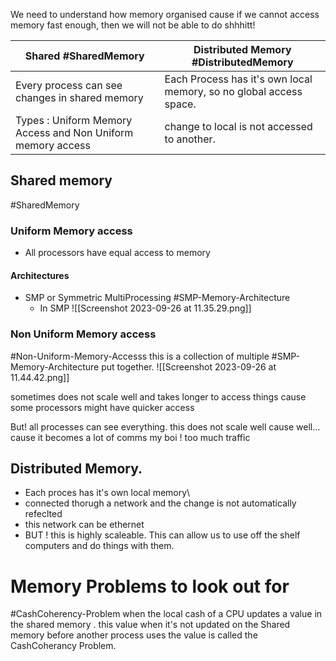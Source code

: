 

We need to understand how memory organised cause if we cannot access memory fast enough, then we will not be able to do shhhitt! 



|Shared #SharedMemory| Distributed Memory #DistributedMemory|
|-------|---------------------|
|Every process can see changes in shared memory| Each Process has it's own local memory, so no global access space.| 
|Types : Uniform Memory Access and Non Uniform memory access| change to local is not accessed to another.  |


## Shared memory 
#SharedMemory 
### Uniform Memory access 
- All processors have equal access to memory 
#### Architectures
- SMP or Symmetric MultiProcessing #SMP-Memory-Architecture 
	- In SMP ![[Screenshot 2023-09-26 at 11.35.29.png]]
### Non Uniform Memory access 
#Non-Uniform-Memory-Accesss 
this is a collection of multiple #SMP-Memory-Architecture put together. 
![[Screenshot 2023-09-26 at 11.44.42.png]]

sometimes does not scale well and takes longer to access things cause some processors might have quicker access 

But! all processes can see everything. 
this does not scale well cause well... cause it becomes a lot of comms my boi ! too much traffic

## Distributed Memory. 
- Each proces has it's own local memory\
- connected thorugh a network and the change is not automatically refeclted 
- this network can be ethernet 
- BUT ! this is highly scaleable. This can allow us to use off the shelf computers and do things with them. 
# Memory Problems to look out for 
#CashCoherency-Problem 
when the local cash of a CPU updates a value in the shared memory . this value when it's not updated on the Shared memory before another process uses the value is called the CashCoherancy Problem.
